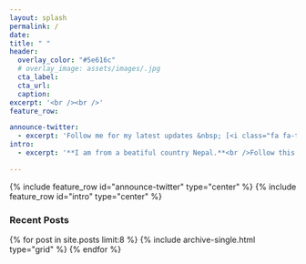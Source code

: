 ```yaml
---
layout: splash
permalink: /
date:
title: " "
header:
  overlay_color: "#5e616c"
  # overlay_image: assets/images/.jpg
  cta_label: 
  cta_url: 
  caption: 
excerpt: '<br /><br />'
feature_row:

announce-twitter:
  - excerpt: 'Follow me for my latest updates &nbsp; [<i class="fa fa-twitter"></i> ](https://twitter.com/){: .btn .btn--twitter}{:target="_blank"}'
intro:
  - excerpt: '**I am from a beatiful country Nepal.**<br />Follow this website to get amazing content.'

---
```

{% include feature_row id="announce-twitter" type="center" %}
{% include feature_row id="intro" type="center" %}

<h3 class="archive__subtitle home-recent-posts">Recent Posts</h3>
<div class="grid__wrapper home-archive">
  {% for post in site.posts limit:8 %}
    {% include archive-single.html type="grid" %}
  {% endfor %}
</div>
